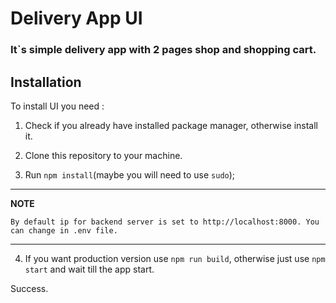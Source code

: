 # Delivery App UI

### It`s simple delivery app with 2 pages shop and shopping cart.

## Installation

To install UI you need :

1. Check if you already have installed package manager, otherwise install it.

2. Clone this repository to your machine.

3. Run `npm install`(maybe you will need to use `sudo`);

---

**NOTE**

    By default ip for backend server is set to http://localhost:8000. You can change in .env file.

---

4. If you want production version use `npm run build`, otherwise just use `npm start` and wait till the app start.

Success.
